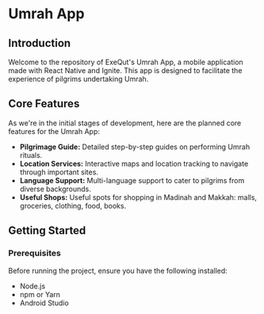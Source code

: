 # Umrah App

## Introduction

Welcome to the repository of ExeQut's Umrah App, a mobile application made with React Native and Ignite. This app is designed to facilitate the experience of pilgrims undertaking Umrah.

## Core Features

As we're in the initial stages of development, here are the planned core features for the Umrah App:

- **Pilgrimage Guide:** Detailed step-by-step guides on performing Umrah rituals.
- **Location Services:** Interactive maps and location tracking to navigate through important sites.
- **Language Support:** Multi-language support to cater to pilgrims from diverse backgrounds.
- **Useful Shops:** Useful spots for shopping in Madinah and Makkah: malls, groceries, clothing, food, books.

## Getting Started

### Prerequisites

Before running the project, ensure you have the following installed:
- Node.js 
- npm or Yarn
- Android Studio
